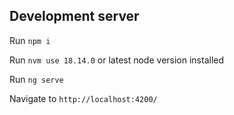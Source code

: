 ## Development server

Run `npm i`

Run `nvm use 18.14.0` or latest node version installed

Run `ng serve` 

Navigate to `http://localhost:4200/`
